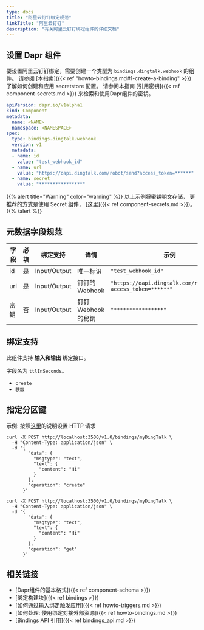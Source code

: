 ```yaml
---
type: docs
title: "阿里云钉钉绑定规范"
linkTitle: "阿里云钉钉"
description: "有关阿里云钉钉绑定组件的详细文档"
---
```


## 设置 Dapr 组件
要设置阿里云钉钉绑定，需要创建一个类型为 `bindings.dingtalk.webhook` 的组件。 请参阅 [本指南]({{< ref "howto-bindings.md#1-create-a-binding" >}}) 了解如何创建和应用 secretstore 配置。 请参阅本指南 [引用密钥]({{< ref component-secrets.md >}}) 来检索和使用Dapr组件的密钥。

```yaml
apiVersion: dapr.io/v1alpha1
kind: Component
metadata:
  name: <NAME>
  namespace: <NAMESPACE>
spec:
  type: bindings.dingtalk.webhook
  version: v1
  metadata:
  - name: id
    value: "test_webhook_id"
  - name: url
    value: "https://oapi.dingtalk.com/robot/send?access_token=******"
  - name: secret
    value: "****************"
```
{{% alert title="Warning" color="warning" %}}
以上示例将密钥明文存储， 更推荐的方式是使用 Secret 组件， [这里]({{< ref component-secrets.md >}})。
{{% /alert %}}
## 元数据字段规范
| 字段  | 必填 | 绑定支持         | 详情             | 示例                                                           |
| --- |:--:| ------------ | -------------- | ------------------------------------------------------------ |
| id  | 是  | Input/Output | 唯一标识           | `"test_webhook_id"`                                          |
| url | 是  | Input/Output | 钉钉的 Webhook    | `"https://oapi.dingtalk.com/robot/send?access_token=******"` |
| 密钥  | 否  | Input/Output | 钉钉 Webhook 的秘钥 | `"****************"`                                         |

## 绑定支持

此组件支持 **输入和输出** 绑定接口。

字段名为 `ttlInSeconds`。
- `create`
- `获取`

## 指定分区键

示例: 按照[这里](https://developers.dingtalk.com/document/app/custom-robot-access)的说明设置 HTTP 请求

```shell
curl -X POST http://localhost:3500/v1.0/bindings/myDingTalk \
  -H "Content-Type: application/json" \
  -d '{
        "data": {
          "msgtype": "text",
          "text": {
            "content": "Hi"
          }
        },
        "operation": "create"
      }'
```

```shell
curl -X POST http://localhost:3500/v1.0/bindings/myDingTalk \
  -H "Content-Type: application/json" \
  -d '{
        "data": {
          "msgtype": "text",
          "text": {
            "content": "Hi"
          }
        },
        "operation": "get"
      }'
```
## 相关链接

- [Dapr组件的基本格式]({{< ref component-schema >}})
- [绑定构建块]({{< ref bindings >}})
- [如何通过输入绑定触发应用]({{< ref howto-triggers.md >}})
- [如何处理: 使用绑定对接外部资源]({{< ref howto-bindings.md >}})
- [Bindings API 引用]({{< ref bindings_api.md >}})
